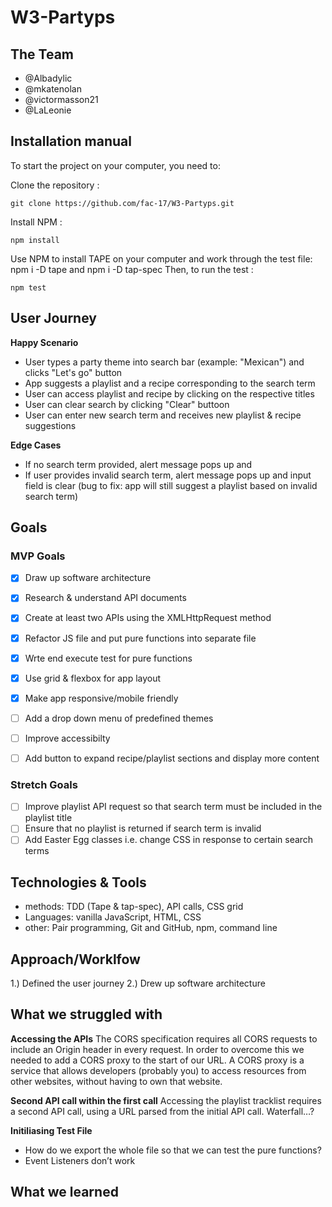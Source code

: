 # W3-Partyps

## The Team 
- @Albadylic 
- @mkatenolan
- @victormasson21 
- @LaLeonie

## Installation manual 
To start the project on your computer, you need to:

Clone the repository :
```
git clone https://github.com/fac-17/W3-Partyps.git
```
Install NPM :
```
npm install
```

Use NPM to install TAPE on your computer and work through the test file: npm i -D tape and npm i -D tap-spec
Then, to run the test :
```
npm test
```

## User Journey 
**Happy Scenario** 
- User types a party theme into search bar (example: "Mexican") and clicks "Let's go" button 
- App suggests a playlist and a recipe corresponding to the search term 
- User can access playlist and recipe by clicking on the respective titles
- User can clear search by clicking "Clear" buttoon 
- User can enter new search term and receives new playlist & recipe suggestions

**Edge Cases** 
- If no search term provided, alert message pops up and
- If user provides invalid search term, alert message pops up and input field is clear 
(bug to fix: app will still suggest a playlist based on invalid search term) 


## Goals
### MVP Goals
- [x] Draw up software architecture
- [x] Research & understand API documents
- [x] Create at least two APIs using the XMLHttpRequest method
- [x] Refactor JS file and put pure functions into separate file 
- [x] Wrte end execute test for pure functions 
- [x] Use grid & flexbox for app layout 
- [x] Make app responsive/mobile friendly
- [ ] Add a drop down menu of predefined themes
- [ ] Improve accessibilty 
- [ ] Add button to expand recipe/playlist sections and display more content 


### Stretch Goals
- [ ] Improve playlist API request so that search term must be included in the playlist title 
- [ ] Ensure that no playlist is returned if search term is invalid
- [ ] Add Easter Egg classes i.e. change CSS in response to certain search terms 

## Technologies & Tools 
- methods: TDD (Tape & tap-spec), API calls, CSS grid
- Languages: vanilla JavaScript, HTML, CSS
- other: Pair programming, Git and GitHub, npm, command line

## Approach/Worklfow 
1.) Defined the user journey 
2.) Drew up software architecture 



## What we struggled with
**Accessing the APIs** 
The CORS specification requires all CORS requests to include an Origin header in every request.  In order to overcome this we needed to add a CORS proxy to the start of our URL. A CORS proxy is a service that allows developers (probably you) to access resources from other websites, without having to own that website.

**Second API call within the first call**
Accessing the playlist tracklist requires a second API call, using a URL parsed from the initial API call. Waterfall…?

**Initiliasing Test File**
- How do we export the whole file so that we can test the pure functions?
- Event Listeners don’t work

## What we learned
